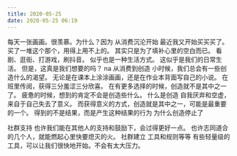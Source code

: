```yaml
---
title: 2020-05-25
date: 2020-05-25 06:19
---
```


每天一张画画。很羡慕。为什么？因为
从消费沉沦开始
最近我又开始买买买了。买了一堆这个那个，用得上用不上的。
其实只是为了填补心里的空白而已。
看剧、逛街、打游戏，刷抖音。
似乎也是一种生活方式。
这似乎是我们的日常生活。
但是，这真是我们想要的吗？
na
从消费到创造
小时候，我们总会有一些创造什么的渴望。
无论是在课本上涂涂画画，还是在作业本背面写自己的小说。
在班里传阅，获得三分羞涩三分欣喜。
在有更多选择的时候，创造就不是其中之一了。
疲惫的时候，想到的肯定不会是创造些什么。
什么是创造
自我厌弃和空虚，来自于自己失去了意义。
而获得意义的方式，创造就是其中之一，可能是最重要的一个。
得到的不是结果，而是产生这种结果的行为
为什么创造停止了

社群支持
也许我们能在其他人的支持和鼓励下，会过得更好一点。
也许志同道合的几个人，就能燃起心里快要熄灭的火。
社群建立
工具和规则等等
有些轻量级的工具，可以让我们很快地开始。不会有太大压力。